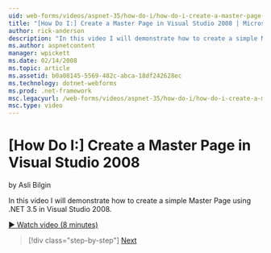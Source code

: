 ```yaml
---
uid: web-forms/videos/aspnet-35/how-do-i/how-do-i-create-a-master-page-in-visual-studio-2008
title: "[How Do I:] Create a Master Page in Visual Studio 2008 | Microsoft Docs"
author: rick-anderson
description: "In this video I will demonstrate how to create a simple Master Page using .NET 3.5 in Visual Studio 2008."
ms.author: aspnetcontent
manager: wpickett
ms.date: 02/14/2008
ms.topic: article
ms.assetid: b0a08145-5569-482c-abca-18df242628ec
ms.technology: dotnet-webforms
ms.prod: .net-framework
msc.legacyurl: /web-forms/videos/aspnet-35/how-do-i/how-do-i-create-a-master-page-in-visual-studio-2008
msc.type: video
---
```

[How Do I:] Create a Master Page in Visual Studio 2008
====================
by Asli Bilgin

In this video I will demonstrate how to create a simple Master Page using .NET 3.5 in Visual Studio 2008.

[&#9654; Watch video (8 minutes)](https://channel9.msdn.com/Blogs/ASP-NET-Site-Videos/how-do-i-create-a-master-page-in-visual-studio-2008)

> [!div class="step-by-step"]
> [Next](how-do-i-create-nested-master-page-in-visual-studio-2008.md)

